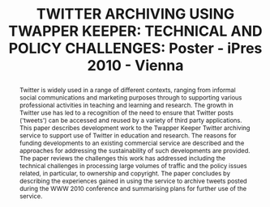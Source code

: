 ---
abstract: 'Twitter is widely used in a range of different contexts, ranging from informal
  social communications and marketing purposes through to supporting various professional
  activities in teaching and learning and research. The growth in Twitter use has
  led to a recognition of the need to ensure that Twitter posts (''tweets'') can be
  accessed and reused by a variety of third party applications.

  This paper describes development work to the Twapper Keeper Twitter archiving service
  to support use of Twitter in education and research. The reasons for funding developments
  to an existing commercial service are described and the approaches for addressing
  the sustainability of such developments are provided. The paper reviews the challenges
  this work has addressed including the technical challenges in processing large volumes
  of traffic and the policy issues related, in particular, to ownership and copyright.

  The paper concludes by describing the experiences gained in using the service to
  archive tweets posted during the WWW 2010 conference and summarising plans for further
  use of the service.'
creators:
- Rowe, Matthew
- Kelly, Brian
- Guy, Marieke
- Hawksey, Martin
- O’Brien, John
date: null
document_url: https://services.phaidra.univie.ac.at/api/object/o:245904/download
grand_parent: iPRES
institutions: []
keywords:
- vienna
landing_page_url: https://phaidra.univie.ac.at/o:245904
language: eng
layout: publication
license: CC BY-SA 2.0 AT
notes_url: null
parent: iPRES 2010
presentation_url: null
size: 505033
source_name: iPRES
title: 'TWITTER ARCHIVING USING TWAPPER KEEPER: TECHNICAL AND POLICY CHALLENGES: Poster
  - iPres 2010 - Vienna'
type: poster
year: 2010
---